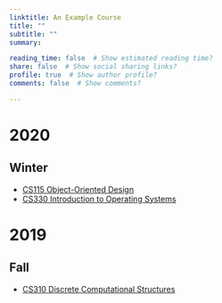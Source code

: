 ```yaml
---
linktitle: An Example Course
title: ""
subtitle: ""
summary: 

reading_time: false  # Show estimated reading time?
share: false  # Show social sharing links?
profile: true  # Show author profile?
comments: false  # Show comments?

---
```


# 2020

## Winter
* [CS115 Object-Oriented Design](../cs115)
* [CS330 Introduction to Operating Systems](../cs330)

# 2019

## Fall
* [CS310 Discrete Computational Structures](../cs310)